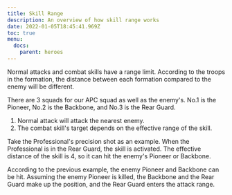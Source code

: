 ```yaml
---
title: Skill Range
description: An overview of how skill range works
date: 2022-01-05T18:45:41.969Z
toc: true
menu:
  docs:
    parent: heroes
---
```

Normal attacks and combat skills have a range limit. According to the troops in the formation, the distance between each formation compared to the enemy will be different.

There are 3 squads for our APC squad as well as the enemy's. No.1 is the Pioneer, No.2 is the Backbone, and No.3 is the Rear Guard.

1. Normal attack will attack the nearest enemy.
2. The combat skill's target depends on the effective range of the skill.

Take the Professional's precision shot as an example. When the Professional is in the Rear Guard, the skill is activated. The effective distance of the skill is 4, so it can hit the enemy's Pioneer or Backbone.

According to the previous example, the enemy Pioneer and Backbone can be hit. Assuming the enemy Pioneer is killed, the Backbone and the Rear Guard make up the position, and the Rear Guard enters the attack range.